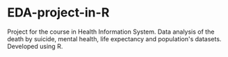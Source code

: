 # EDA-project-in-R
Project for the course in Health Information System. Data analysis of the death by suicide, mental health, life expectancy and population's datasets.
Developed using R.

